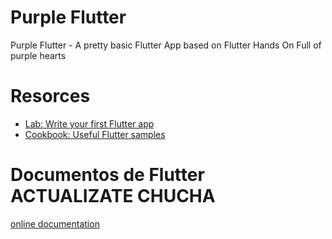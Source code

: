 # Purple Flutter 

Purple Flutter - A pretty basic Flutter App based on Flutter Hands On
Full of purple hearts

# Resorces

- [Lab: Write your first Flutter app](https://flutter.dev/docs/get-started/codelab)
- [Cookbook: Useful Flutter samples](https://flutter.dev/docs/cookbook)

# Documentos de Flutter ACTUALIZATE CHUCHA
[online documentation](https://flutter.dev/docs)
